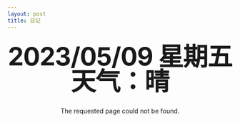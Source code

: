 ```yaml
---
layout: post
title: 日记
---
```



<style type="text/css" media="screen">
  .container {
    margin: 1em auto;
    max-width: 60em;
    text-align: center;
  }
  h1 {
    margin: 30px 0;
    font-size: 4em;
    line-height: 1;
    letter-spacing: -1px;
  }
</style>

<div class="container">
  <h1>2023/05/09   星期五  天气：晴</h1>

  <p>The requested page could not be found.</p>
</div>
